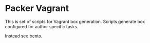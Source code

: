 # Packer Vagrant

This is set of scripts for Vagrant box generation. Scripts generate box configured for author specific tasks.

Instead see [bento](https://github.com/opscode/bento).
